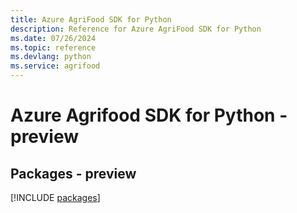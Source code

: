 ```yaml
---
title: Azure AgriFood SDK for Python
description: Reference for Azure AgriFood SDK for Python
ms.date: 07/26/2024
ms.topic: reference
ms.devlang: python
ms.service: agrifood
---
```

# Azure Agrifood SDK for Python - preview
## Packages - preview
[!INCLUDE [packages](agrifood-index.md)]